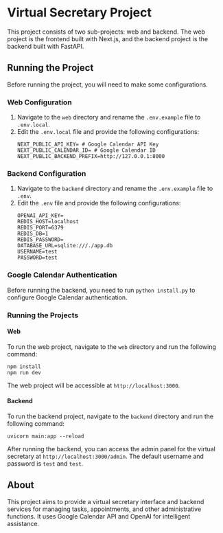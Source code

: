 # Virtual Secretary Project

This project consists of two sub-projects: web and backend. The web project is the frontend built with Next.js, and the backend project is the backend built with FastAPI.

## Running the Project

Before running the project, you will need to make some configurations.

### Web Configuration

1. Navigate to the `web` directory and rename the `.env.example` file to `.env.local`.
2. Edit the `.env.local` file and provide the following configurations:
    ```
    NEXT_PUBLIC_API_KEY= # Google Calendar API Key
    NEXT_PUBLIC_CALENDAR_ID= # Google Calendar ID
    NEXT_PUBLIC_BACKEND_PREFIX=http://127.0.0.1:8000
    ```

### Backend Configuration

1. Navigate to the `backend` directory and rename the `.env.example` file to `.env`.
2. Edit the `.env` file and provide the following configurations:
    ```
    OPENAI_API_KEY=
    REDIS_HOST=localhost
    REDIS_PORT=6379
    REDIS_DB=1
    REDIS_PASSWORD=
    DATABASE_URL=sqlite:///./app.db
    USERNAME=test
    PASSWORD=test
    ```

### Google Calendar Authentication

Before running the backend, you need to run `python install.py` to configure Google Calendar authentication.

### Running the Projects

#### Web

To run the web project, navigate to the `web` directory and run the following command:
```
npm install
npm run dev
```
The web project will be accessible at `http://localhost:3000`.

#### Backend

To run the backend project, navigate to the `backend` directory and run the following command:
```
uvicorn main:app --reload
```

After running the backend, you can access the admin panel for the virtual secretary at `http://localhost:3000/admin`. The default username and password is `test` and `test`.

## About

This project aims to provide a virtual secretary interface and backend services for managing tasks, appointments, and other administrative functions. It uses Google Calendar API and OpenAI for intelligent assistance.